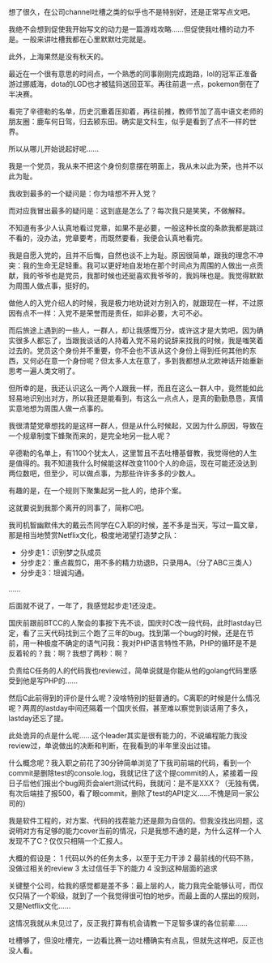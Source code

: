 想了很久，在公司channel吐槽之类的似乎也不是特别好，还是正常写点文吧。

我绝不会想到促使我开始写文的动力是一篇游戏攻略……但促使我吐槽的动力不是。一般来讲吐槽我都在心里默默吐完就是。

此外，上海果然是没有秋天的。

最近在一个很有意思的时间点，一个熟悉的同事刚刚完成跑路，lol的冠军正准备游过挪威海，dota的LGD也才被猛犸送回亚军。再往前退一点，pokemon倒在了半决赛。

看完了辛德勒的名单，历史沉重着压抑着，再往前推，教师节加了高中语文老师的朋友圈：鹿车何日驾，归去颍东田。确实是文科生，似乎是看到了点不一样的世界。

所以从哪儿开始说起好呢……

我是一个党员，我从来不把这个身份刻意摆在明面上，我从未以此为荣，也并不以此为耻。

我收到最多的一个疑问是：你为啥想不开入党？

而对应我冒出最多的疑问是：这到底是怎么了？每次我只是笑笑，不做解释。

不知道有多少人认真地看过党章，如果不是必要，一般这种长度的条款我都是跳过不看的，没办法，党章要考，而既然要看，我便会认真地看完。

我是自愿入党的，且并不后悔，自然也谈不上为耻。原因很简单，跟我的理念不冲突：我的生命无足轻重。我可以更好地自发地在那个时间点为周围的人做出一点贡献，我的爷爷也是党员，我那时候也还挺喜欢我爷爷的，我妈咪也是。我觉得默默为周围人做点事，挺好的。

做他人的入党介绍人的时候，我是极力地劝说对方别入的，就跟现在一样，不过原因有点不一样：入党不是荣誉而是责任，如非必要，大可不必。

而后旅途上遇到的一些人，一群人，却让我感慨万分，或许这才是大势吧，因为确实很多人都忘了，当跟我谈话的人持着入党不易的说辞来找我的时候，我是嗤笑着过去的。党员这个身份并不重要，你不会也不该从这个身份上得到任何其他的东西，又何必在意一个身份呢？但太多人太在意了，多到我都想从北欧神话开始重新思考一遍人类文明了。

但所幸的是，我还认识这么一两个人跟我一样，而且在这么一群人中，竟然能如此轻易地识别出对方，所以我还是能看到，有这么一点点人，是真的勤勤恳恳，真情实意地想为周围人做一点事的。

我很清楚党章想找的是这样一群人，但是从什么时候起，又因为什么原因，导致在一个规章制度下蜂聚而来的，是完全地另一批人呢？

辛德勒的名单上，有1100个犹太人，这里暂且不去吐槽基督教，我觉得他的人生是值得的。我不知道我什么时候能这样改变1100个人的命运，现在可能还没达到两位数吧，但至少，可以做点事，为那些许许多多的少数人。

有趣的是，在一个规则下聚集起另一批人的，绝非个案。

这就要说到我那个离开的同事了，简称C吧。

我司机智幽默伟大的戴云杰同学在C入职的时候，差不多是当天，写过一篇文章，那是相当地赞赏Netflix文化，极度地渴望打造梦之队：

+ 分步走1：识别梦之队成员
+ 分步走2：重点裁剪C，用不多的精力劝退B，只录用A。（分了ABC三类人）
+ 分步走3：坦诚沟通。

……

后面就不说了，一年了，我感觉起步走1还没走。

国庆前跟前BTCC的人聚会的事按下先不谈，国庆时C改一段代码，此时lastday已定，看了三天代码找到三个跑了三年的bug。找到第一个bug的时候，还是在节前，用一种极度不确定的语气问我：我对PHP语言特性不熟，PHP的循环是不是反着轮的？我：啊？我想了两秒：啊？

负责给C任务的人的代码我也review过，简单说就是你能从他的golang代码里感受到他是写PHP的……

然后C此前得到的评价是什么呢？没啥特别的挺普通的。C离职的时候是什么情况呢？两周的lastday中间还隔着一个国庆长假，甚至难以察觉到谈话用了多久，lastday还忘了提。

此处诡异的点是什么呢……这个leader其实是很有能力的，不说编程能力我没review过，单说做出的决断和判断，在我看到的半年里没出过错。

什么概念呢？我入职之前花了30分钟简单浏览了下我司前端的代码，看到一个commit是删除test的console.log，我就记住了这个提commit的人，紧接着一段日子后他们报出个bug网页会alert测试代码，我就问：是不是XXX？（无独有偶，有次后端挂了报500，看了眼commit，删除了test的API定义……不愧是同一家公司的）

我是软件工程的，对方案、代码的找茬能力还是颇为自信的。但我没找出问题，这说明对方有足够的能力cover当前的情况，只是我想不通的是，为什么这样一个人发现不了C？仅仅只相隔一个汇报人。

大概的假设是：
1 代码以外的任务太多，以至于无力干涉
2 最前线的代码不熟，没做过相关的review
3 太过信任手下的能力
4 没到这种层面的追求

关键整个公司，给我的感觉都是差不多：最上层的人，能力我完全能够认可，而仅仅只隔了一个职级，就到了一个我觉得很可怕的地步。而最上面的人摆出的规则，又是Netflix文化……

这情况我就从未见过了，反正我打算有机会请教一下足智多谋的各位前辈……

吐槽够了，但没吐槽完，一边看比赛一边吐槽确实有点乱，但就先这样吧，反正也没人看。
